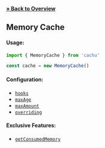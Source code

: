 [**» Back to Overview**](https://github.com/azurydev/cachu/tree/current#caches)

## Memory Cache

#### Usage:

```js
import { MemoryCache } from 'cachu'

const cache = new MemoryCache()
```

#### Configuration:

- [`hooks`](https://github.com/azurydev/cachu/blob/current/guide/configuration/hooks.md)
- [`maxAge`](https://github.com/azurydev/cachu/blob/current/guide/configuration/maxAge.md)
- [`maxAmount`](https://github.com/azurydev/cachu/blob/current/guide/configuration/maxAmount.md)
- [`overriding`](https://github.com/azurydev/cachu/blob/current/guide/configuration/overriding.md)

#### Exclusive Features:

- [`getConsumedMemory`](https://github.com/azurydev/cachu/blob/current/guide/features/getConsumedMemory.md)
